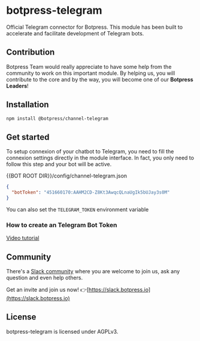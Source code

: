# botpress-telegram

Official Telegram connector for Botpress. This module has been built to accelerate and facilitate development of Telegram bots.

## Contribution

Botpress Team would really appreciate to have some help from the community to work on this important module. By helping us, you will contribute to the core and by the way, you will become one of our **Botpress Leaders**!

## Installation

```sh
npm install @botpress/channel-telegram
```

## Get started

To setup connexion of your chatbot to Telegram, you need to fill the connexion settings directly in the module interface. In fact, you only need to follow this step and your bot will be active.

{{BOT ROOT DIR}}/config/channel-telegram.json
```json
{
  "botToken": "451660170:AAHM2CD-Z8Kt3AwqcQLnaUgIk5bUJay3s0M"
}
```

You can also set the `TELEGRAM_TOKEN` environment variable

### How to create an Telegram Bot Token

[Video tutorial](https://www.youtube.com/watch?v=2jdsvSKVXNs)

## Community

There's a [Slack community](https://slack.botpress.io) where you are welcome to join us, ask any question and even help others.

Get an invite and join us now! 👉[https://slack.botpress.io](https://slack.botpress.io)

## License

botpress-telegram is licensed under AGPLv3.
